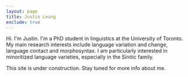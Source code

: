 ```yaml
---
layout: page
title: Justin Leung
exclude: true
---
```


Hi. I'm Justin. I'm a PhD student in linguistics at the University of Toronto. My main research interests include language variation and change, language contact and morphosyntax. I am particularly interested in minoritized language varieties, especially in the Sinitic family.

This site is under construction. Stay tuned for more info about me.
